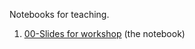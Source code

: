 Notebooks for teaching.

1. [00-Slides for workshop](00-Jupyter_Intro_Background.ipynb) (the notebook)
